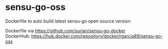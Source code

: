 # sensu-go-oss
Dockerfile to auto build latest sensu-go open source version

Dockerfile via https://github.com/surian/sensu-go-docker  
DockerHub: https://hub.docker.com/repository/docker/rgarcia89/sensu-go-oss
